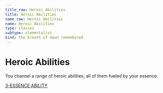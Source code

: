 ```yaml
---
title_raw: Heroic Abilities
title: Heroic Abilities
name_raw: Heroic Abilities
name: Heroic Abilities
type: classes
subtype: elementalist
kind: the breath of dawn remembered
---
```


# Heroic Abilities

You channel a range of heroic abilities, all of them fueled by your essence.

[3-ESSENCE ABILITY](./3-Essence%20Ability.md)
